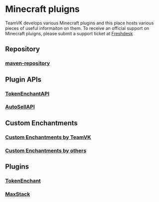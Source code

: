 # Minecraft pluigns
TeamVK develops various Minecraft plugins and this place hosts various pieces of useful informaiton on them.
To receive an official support on Minecraft pluigns, please submit a support ticket at [Freshdesk](http://vk2gpz.freshdesk.com)

## Repository
### [maven-repository](http://teamvk.github.io/maven-repository)

## Plugin APIs
### [TokenEnchantAPI](http://teamvk.github.io/TokenEnchantAPI/)
### [AutoSellAPI](http://teamvk.github.io/AutoSellAPI/)

## Custom Enchantments
### [Custom Enchantments by TeamVK](http://teamvk.github.io/CustomEnchantment/teamvk/)
### [Custom Enchantments by others](http://teamvk.github.io/CustomEnchantment/others/)

## Plugins
### [TokenEnchant](http://teamvk.github.io/TokenEnchant)
### [MaxStack](http://teamvk.github.io/MaxStack)
